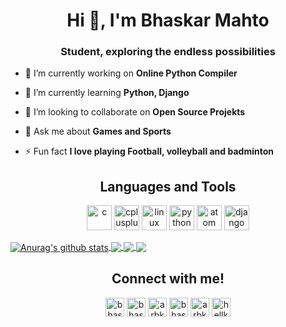 <h1 align="center">Hi 👋, I'm Bhaskar Mahto</h1>
<h3 align="center">Student, exploring the endless possibilities</h3>

- 🔭 I’m currently working on **Online Python Compiler**

- 🌱 I’m currently learning **Python, Django**

- 👯 I’m looking to collaborate on **Open Source Projekts**

- 💬 Ask me about **Games and Sports**

- ⚡ Fun fact **I love playing Football, volleyball and badminton**

<h2 align="center">Languages and Tools</h2>
<p align="center">
    <img src="https://devicons.github.io/devicon/devicon.git/icons/c/c-original.svg" alt="c" width="40" height="40"/> 
    <img src="https://devicons.github.io/devicon/devicon.git/icons/cplusplus/cplusplus-original.svg" alt="cplusplus" width="40" height="40"/> 
    <img src="https://devicons.github.io/devicon/devicon.git/icons/linux/linux-original.svg" alt="linux" width="40" height="40"/> 
    <img src="https://devicons.github.io/devicon/devicon.git/icons/python/python-original.svg" alt="python" width="40" height="40"/>
    <img src="https://devicons.github.io/devicon/devicon.git/icons/atom/atom-original.svg" alt="atom" width="40" height="40"/>
    <img src="https://devicons.github.io/devicon/devicon.git/icons/django/django-original.svg" alt="django" width="40" height="40"/>
</p>

<a href="https://github.com/anuraghazra/github-readme-stats">
  <img align="center" src="https://github-readme-stats.anuraghazra1.vercel.app/api?username=arbkm22&show_icons=true&include_all_commits=true&theme=radical" alt="Anurag's github stats" />
</a>
<a href="https://github.com/anuraghazra/github-readme-stats">
  <!-- Change the `github-readme-stats.anuraghazra1.vercel.app` to `github-readme-stats.vercel.app`  -->
  <img align="center" src="https://github-readme-stats.anuraghazra1.vercel.app/api/top-langs/?username=arbkm22&layout=compact&theme=radical" />
</a>

<a href="https://github.com/anuraghazra/github-readme-stats">
  <!-- Change the `github-readme-stats.anuraghazra1.vercel.app` to `github-readme-stats.vercel.app`  -->
  <img align="center" src="https://github-readme-stats.anuraghazra1.vercel.app/api/pin/?username=arbkm22=github-readme-stats&theme=radical" />
</a>    
<a href="https://github.com/anuraghazra/anuraghazra.github.io">
  <!-- Change the `github-readme-stats.anuraghazra1.vercel.app` to `github-readme-stats.vercel.app`  -->
  <img align="center" src="https://github-readme-stats.anuraghazra1.vercel.app/api/pin/?username=arbkm22&repo=anuraghazra.github.io&theme=radical" />
</a>

<h2 align="center">Connect with me!</h2>
<p align="center">
<a href="https://twitter.com/bhaskar_maht0" target="blank"><img align="center" src="https://cdn.jsdelivr.net/npm/simple-icons@3.0.1/icons/twitter.svg" alt="bhaskar_maht0" height="30" width="30" /></a>    
<a href="https://linkedin.com/in/bhaskar-mahto" target="blank"><img align="center" src="https://cdn.jsdelivr.net/npm/simple-icons@3.0.1/icons/linkedin.svg" alt="bhaskar-mahto" height="30" width="30" /></a>   
<a href="https://fb.com/arbkm22" target="blank"><img align="center" src="https://cdn.jsdelivr.net/npm/simple-icons@3.0.1/icons/facebook.svg" alt="arbkm22" height="30" width="30" /></a>    
<a href="https://instagram.com/bhaskar_mahto" target="blank"><img align="center" src="https://cdn.jsdelivr.net/npm/simple-icons@3.0.1/icons/instagram.svg" alt="bhaskar_mahto" height="30" width="30" /></a>    
<a href="https://www.hackerrank.com/arbkm22" target="blank"><img align="center" src="https://cdn.jsdelivr.net/npm/simple-icons@3.0.1/icons/hackerrank.svg" alt="arbkm22" height="30" width="30" /></a>  
<a href="https://codeforces.com/profile/hellking22" target="blank"><img align="center" src="https://cdn.jsdelivr.net/npm/simple-icons@3.0.1/icons/codeforces.svg" alt="hellking22" height="30" width="30" /></a>    
</p>
